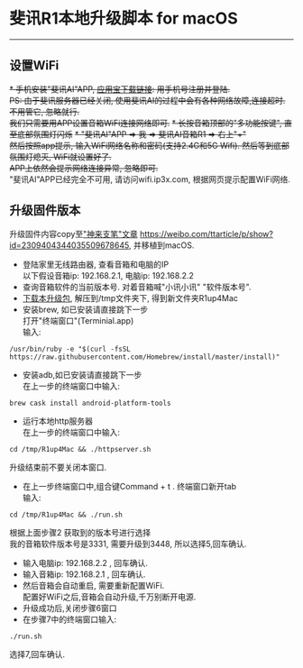 # 斐讯R1本地升级脚本 for macOS
---

## 设置WiFi
~~* 手机安装"斐讯AI"APP, [应用宝下载链接][1]:  用手机号注册并登陆.<br/>~~
~~PS: 由于斐讯服务器已经关闭, 使用斐讯AI的过程中会有各种网络故障,连接超时. 不用管它, 忽略就行. <br/>我们只需要用APP设置音箱WiFi连接网络即可.~~
~~* 长按音箱顶部的"多功能按键", 直至底部氛围灯闪烁~~
~~* "斐讯AI"APP => 我 => 斐讯AI音箱R1 => 右上"+"<br/>~~
~~然后按照app提示, 输入WiFi网络名称和密码(支持2.4G和5G Wifi). 然后等到底部氛围灯熄灭, WiFi就设置好了.<br/>~~
~~APP上依然会提示网络连接异常, 忽略即可.~~
<br/>"斐讯AI"APP已经完全不可用, 请访问wifi.ip3x.com, 根据网页提示配置WiFi网络.

## 升级固件版本<br/>
升级固件内容copy至["神来支笔"文章][2] https://weibo.com/ttarticle/p/show?id=2309404344035509678645, 并移植到macOS.
* 登陆家里无线路由器, 查看音箱和电脑的IP<br/>
以下假设音箱ip: 192.168.2.1,  电脑ip: 192.168.2.2
* 查询音箱软件的当前版本号. 对着音箱喊"小讯小讯" "软件版本号".
* [下载本升级包][3], 解压到/tmp文件夹下, 得到新文件夹R1up4Mac
* 安装brew, 如已安装请直接跳下一步<br/>
打开"终端窗口"(Terminial.app)<br/>
输入: 

```shell
/usr/bin/ruby -e "$(curl -fsSL https://raw.githubusercontent.com/Homebrew/install/master/install)"
```

* 安装adb,如已安装请直接跳下一步<br/>
在上一步的终端窗口中输入: 

```shell
brew cask install android-platform-tools
```

* 运行本地http服务器<br/>
在上一步的终端窗口中输入:<br/>

```shell
cd /tmp/R1up4Mac && ./httpserver.sh
```

升级结束前不要关闭本窗口.<br/>
* 在上一步终端窗口中,组合键Command + t . 终端窗口新开tab<br/>
输入:<br/>

```shell
cd /tmp/R1up4Mac && ./run.sh
```

根据上面步骤2 获取到的版本号进行选择<br/>
我的音箱软件版本号是3331, 需要升级到3448, 所以选择5,回车确认.
* 输入电脑ip: 192.168.2.2 , 回车确认.
* 输入音箱ip: 192.168.2.1 , 回车确认.
* 然后音箱会自动重启, 需要重新配置WiFi. <br/>
配置好WiFi之后,音箱会自动升级,千万别断开电源.
* 升级成功后,关闭步骤6窗口
* 在步骤7中的终端窗口输入:<br/>

```shell
./run.sh
```

选择7,回车确认.



  [1]: https://sj.qq.com/myapp/detail.htm?apkName=com.phicomm.speaker "下载斐讯AI"
  [2]: https://weibo.com/ttarticle/p/show?id=2309404344035509678645
  [3]: https://github.com/cyberty/R1up4Mac/archive/master.zip
